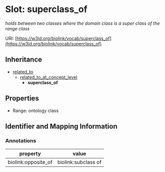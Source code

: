 # Slot: superclass_of
_holds between two classes where the domain class is a super class of the range class_


URI: [https://w3id.org/biolink/vocab/superclass_of](https://w3id.org/biolink/vocab/superclass_of)




## Inheritance

* [related_to](related_to.md)
    * [related_to_at_concept_level](related_to_at_concept_level.md)
        * **superclass_of**



## Properties

 * Range: ontology class



## Identifier and Mapping Information





### Annotations

| property | value |
| --- | --- |
| biolink:opposite_of | biolink:subclass of |


